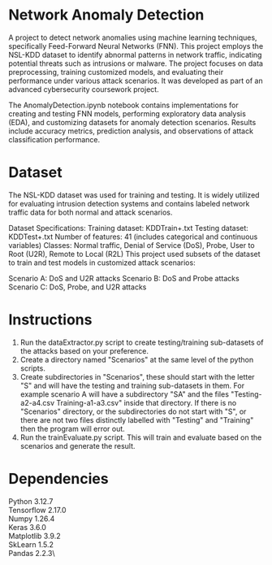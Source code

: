 # Network Anomaly Detection
A project to detect network anomalies using machine learning techniques, specifically Feed-Forward Neural Networks (FNN). This project employs the NSL-KDD dataset to identify abnormal patterns in network traffic, indicating potential threats such as intrusions or malware. The project focuses on data preprocessing, training customized models, and evaluating their performance under various attack scenarios. It was developed as part of an advanced cybersecurity coursework project.

The AnomalyDetection.ipynb notebook contains implementations for creating and testing FNN models, performing exploratory data analysis (EDA), and customizing datasets for anomaly detection scenarios. Results include accuracy metrics, prediction analysis, and observations of attack classification performance.

# Dataset
The NSL-KDD dataset was used for training and testing. It is widely utilized for evaluating intrusion detection systems and contains labeled network traffic data for both normal and attack scenarios.

Dataset Specifications:
Training dataset: KDDTrain+.txt
Testing dataset: KDDTest+.txt
Number of features: 41 (includes categorical and continuous variables)
Classes: Normal traffic, Denial of Service (DoS), Probe, User to Root (U2R), Remote to Local (R2L)
This project used subsets of the dataset to train and test models in customized attack scenarios:

Scenario A: DoS and U2R attacks
Scenario B: DoS and Probe attacks
Scenario C: DoS, Probe, and U2R attacks

# Instructions
  1. Run the dataExtractor.py script to create testing/training sub-datasets of the attacks based on your preference.
  2. Create a directory named "Scenarios" at the same level of the python scripts.
  3. Create subdirectories in "Scenarios", these should start with the letter "S" and will have the testing and training sub-datasets in them. For example scenario A will have a subdirectory "SA" and the files "Testing-a2-a4.csv  Training-a1-a3.csv" inside that directory. If there is no "Scenarios" directory, or the subdirectories do not start with "S", or there are not two files distinctly labelled with "Testing" and "Training" then the program will error out.
  4. Run the trainEvaluate.py script. This will train and evaluate based on the scenarios and generate the result.

# Dependencies
  Python 3.12.7\
  Tensorflow 2.17.0\
  Numpy 1.26.4\
  Keras 3.6.0\
  Matplotlib 3.9.2\
  SkLearn 1.5.2\
  Pandas 2.2.3\
   
